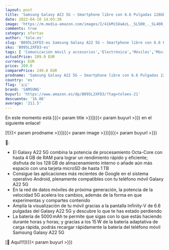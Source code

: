 ```yaml
---
layout: post
title: 'Samsung Galaxy A22 5G – Smartphone libre con 6.6 Pulgadas 128GB y Sistema Operativo Android Violeta Versión ES'
date: 2022-04-10 14:03:30
image: 'https://m.media-amazon.com/images/I/41kMiSUaAzL._SL500_._SL400_.jpg'
comments: true
category: ofertas
author: 'tole.es'
slug: 'B095L2XFD3-es Samsung Galaxy A22 5G – Smartphone libre con 6.6 Pulgadas...'
sku: 'B095L2XFD3-es'
tags: [ 'Comunicación móvil y accesorios','Electrónica','Móviles','Móviles y smartphones libres','android','samsung', ]
actualPrice: 209.0 EUR
currency: EUR
price: 209.0
comparePrice: 249.0 EUR
prodname: 'Samsung Galaxy A22 5G – Smartphone libre con 6.6 Pulgadas 128GB y Sistema Operativo Android Violeta Versión ES'
country: 'es'
flag: '🇪🇸'
brand: 'SAMSUNG'
buyurl: 'https://www.amazon.es/dp/B095L2XFD3/?tag=tolees-21'
descuento: '16.06'
average: '211.5'
---
```


En este momento está [{{< param title >}}]({{< param buyurl >}}) en el siguiente enlace!

[![{{< param prodname >}}]({{< param image >}})]({{< param buyurl >}})

🔎:

- El Galaxy A22 5G combina la potencia de procesamiento Octa-Core con hasta 4 GB de RAM para lograr un rendimiento rápido y eficiente; disfruta de los 128 GB de almacenamiento interno o añade aún más espacio con una tarjeta microSD de hasta 1 TB
- Consigue las aplicaciones más recientes de Google en el sistema operativo Android, plenamente compatibles con tu teléfono móvil Galaxy A22 5G
- En la red de datos móviles de próxima generación, la potencia de la velocidad 5G acelera los cambios, además de la forma en que experimentas y compartes contenido
- Amplía la visualización de tu móvil gracias a la pantalla Infinity-V de 6.6 pulgadas del Galaxy A22 5G y descubre lo que te has estado perdiendo
- La batería de 5000 mAh te permite que sigas con lo que estás haciendo durante horas y horas; y gracias a los 15 W de la batería adaptativa de carga rápida, podrás recargar rápidamente la batería del teléfono móvil Samsung Galaxy A22 5G

[🛒 Aquí!!!]({{< param buyurl >}})
